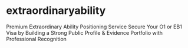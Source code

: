 # extraordinaryability
Premium Extraordinary Ability Positioning Service Secure Your O1 or EB1 Visa by Building a Strong Public Profile &amp; Evidence Portfolio with Professional Recognition

